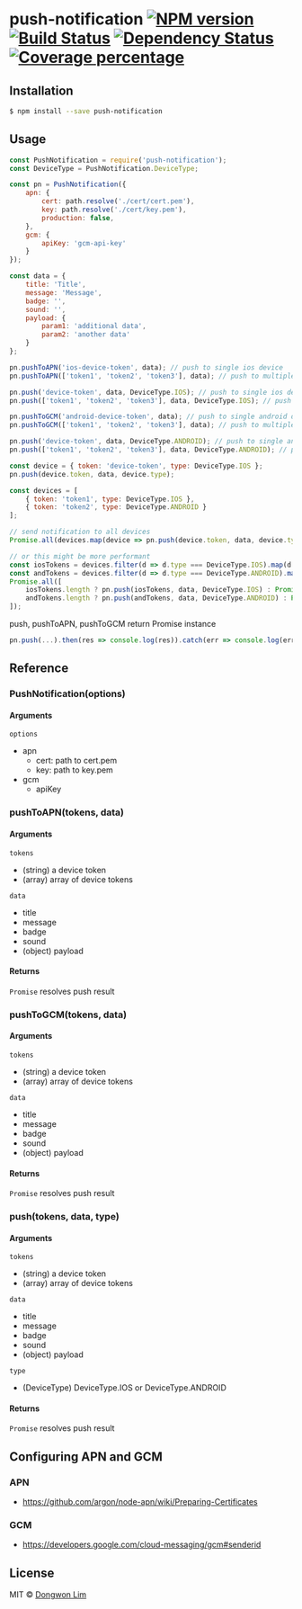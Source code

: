# push-notification [![NPM version][npm-image]][npm-url] [![Build Status][travis-image]][travis-url] [![Dependency Status][daviddm-image]][daviddm-url] [![Coverage percentage][coveralls-image]][coveralls-url]
> 

## Installation

```sh
$ npm install --save push-notification
```

## Usage

```js
const PushNotification = require('push-notification');
const DeviceType = PushNotification.DeviceType;

const pn = PushNotification({
    apn: {
        cert: path.resolve('./cert/cert.pem'),
        key: path.resolve('./cert/key.pem'),
        production: false,
    },
    gcm: {
        apiKey: 'gcm-api-key'
    }
});

const data = {
    title: 'Title',
    message: 'Message',
    badge: '',
    sound: '',
    payload: {
        param1: 'additional data',
        param2: 'another data'
    }
};

pn.pushToAPN('ios-device-token', data); // push to single ios device
pn.pushToAPN(['token1', 'token2', 'token3'], data); // push to multiple ios devices

pn.push('device-token', data, DeviceType.IOS); // push to single ios device
pn.push(['token1', 'token2', 'token3'], data, DeviceType.IOS); // push to multiple ios devices

pn.pushToGCM('android-device-token', data); // push to single android device
pn.pushToGCM(['token1', 'token2', 'token3'], data); // push to multiple android devices

pn.push('device-token', data, DeviceType.ANDROID); // push to single android device
pn.push(['token1', 'token2', 'token3'], data, DeviceType.ANDROID); // push to multiple android devices

const device = { token: 'device-token', type: DeviceType.IOS };
pn.push(device.token, data, device.type);

const devices = [
    { token: 'token1', type: DeviceType.IOS },
    { token: 'token2', type: DeviceType.ANDROID }
];

// send notification to all devices
Promise.all(devices.map(device => pn.push(device.token, data, device.type)));

// or this might be more performant 
const iosTokens = devices.filter(d => d.type === DeviceType.IOS).map(d => d.token);
const andTokens = devices.filter(d => d.type === DeviceType.ANDROID).map(d => d.token);
Promise.all([
    iosTokens.length ? pn.push(iosTokens, data, DeviceType.IOS) : Promise.resolve(),
    andTokens.length ? pn.push(andTokens, data, DeviceType.ANDROID) : Promise.resolve()
]);
```

push, pushToAPN, pushToGCM return Promise instance

```js
pn.push(...).then(res => console.log(res)).catch(err => console.log(err));
```

## Reference
### PushNotification(options)
#### Arguments

`options`
- apn
  - cert: path to cert.pem
  - key: path to key.pem
- gcm
  - apiKey

### pushToAPN(tokens, data)
#### Arguments

`tokens`
- (string) a device token
- (array) array of device tokens

`data`
- title
- message
- badge
- sound
- (object) payload 

#### Returns
`Promise` resolves push result

### pushToGCM(tokens, data)
#### Arguments

`tokens`
- (string) a device token
- (array) array of device tokens

`data`
- title
- message
- badge
- sound
- (object) payload 

#### Returns
`Promise` resolves push result

### push(tokens, data, type)
#### Arguments

`tokens`
- (string) a device token
- (array) array of device tokens

`data`
- title
- message
- badge
- sound
- (object) payload 

`type`
- (DeviceType) DeviceType.IOS or DeviceType.ANDROID

#### Returns
`Promise` resolves push result

## Configuring APN and GCM

### APN
- https://github.com/argon/node-apn/wiki/Preparing-Certificates

### GCM
- https://developers.google.com/cloud-messaging/gcm#senderid


## License

MIT © [Dongwon Lim](idw111@gmail.com)


[npm-image]: https://badge.fury.io/js/push-notification.svg
[npm-url]: https://npmjs.org/package/push-notification
[travis-image]: https://travis-ci.org/idw111/push-notification.svg?branch=master
[travis-url]: https://travis-ci.org/idw111/push-notification
[daviddm-image]: https://david-dm.org/idw111/push-notification.svg?theme=shields.io
[daviddm-url]: https://david-dm.org/idw111/push-notification
[coveralls-image]: https://coveralls.io/repos/idw111/push-notification/badge.svg
[coveralls-url]: https://coveralls.io/r/idw111/push-notification
